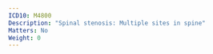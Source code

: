 ```yaml
---
ICD10: M4800
Description: "Spinal stenosis: Multiple sites in spine"
Matters: No
Weight: 0
---
```


